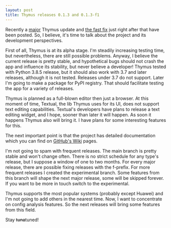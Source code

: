 ```yaml
---
layout: post
title: Thymus releases 0.1.3 and 0.1.3-f1
---
```


Recently a [major](https://github.com/blademd/thymus/releases/tag/v0.1.3-alpha) Thymus update and [the fast fix](https://github.com/blademd/thymus/releases/tag/v0.1.3.f1-alpha) just right after that have been posted. So, I believe, it's time to talk about the project and its development perspectives.

First of all, Thymus is at its alpha stage. I'm steadily increasing testing time, but nevertheless, there are still possible problems. Anyway, I believe the current release is pretty stable, and hypothetical bugs should not crash the app and influence its stability, but never believe a developer! Thymus tested with Python 3.8.5 release, but it should also work with 3.7 and later releases, although it is not tested. Releases under 3.7 do not support. Later I'm going to make a package for PyPI registry. That should facilitate testing the app for a variety of releases.

Thymus is planned as a full-blown editor then just a browser. At this moment of time, Textual, the lib Thymus uses for its UI, does not support text editing capabilities. Textual's developers have plans to release a text editing widget, and I hope, sooner than later it will happen. As soon it happens Thymus also will bring it. I have plans for some interesting features for this.

The next important point is that the project has detailed documentation which you can find on [GitHub's Wiki](https://github.com/blademd/thymus/wiki) pages.

I'm not going to spam with frequent releases. The main branch is pretty stable and won't change often. There is no strict schedule for any type's release, but I suppose a window of one to two months. For every major release, there are possible fixing releases with the f-prefix. For more frequent releases I created the experimental branch. Some features from this branch will shape the next major release, some will be skipped forever. If you want to be more in touch switch to the experimental.

Thymus supports the most popular systems (probably except Huawei) and I'm not going to add others in the nearest time. Now, I want to concentrate on config analysis features. So the next releases will bring some features from this field.

Stay ~~tuna~~tuned!